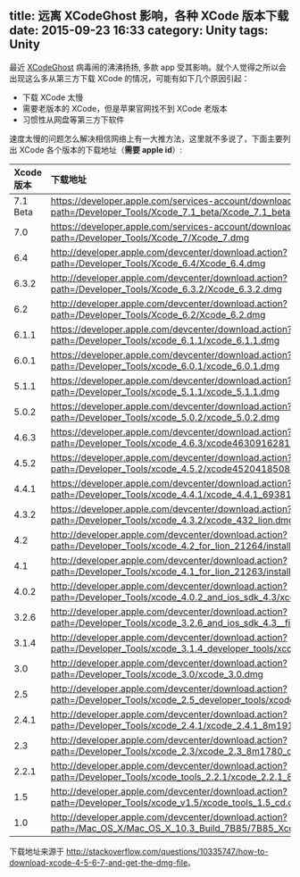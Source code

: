 title: 远离 XCodeGhost 影响，各种 XCode 版本下载
date: 2015-09-23 16:33
category: Unity
tags: Unity
---

最近 [XCodeGhost](http://baike.baidu.com/link?url=2582FqWOjsj0CU1shau0JPU--sgJ-moKqnYCcDy87QwZd5jPUwyxiFRbfjmrb8tpZcN8jfSu2Iw-Vokfjn8tJK) 病毒闹的沸沸扬扬,
多款 app 受其影响。就个人觉得之所以会出现这么多从第三方下载 XCode 的情况，可能有如下几个原因引起：

* 下载 XCode 太慢
* 需要老版本的 XCode，但是苹果官网找不到 XCode 老版本
* 习惯性从网盘等第三方下软件

速度太慢的问题怎么解决相信网络上有一大推方法，这里就不多说了，下面主要列出 XCode 各个版本的下载地址（**需要 apple id**）:

<!--more-->

Xcode 版本 | 下载地址 
:--- | :---
7.1 Beta |  <https://developer.apple.com/services-account/download?path=/Developer_Tools/Xcode_7.1_beta/Xcode_7.1_beta.dmg>
7.0 | <https://developer.apple.com/services-account/download?path=/Developer_Tools/Xcode_7/Xcode_7.dmg>
6.4 | <http://developer.apple.com/devcenter/download.action?path=/Developer_Tools/Xcode_6.4/Xcode_6.4.dmg>
6.3.2 | <http://developer.apple.com/devcenter/download.action?path=/Developer_Tools/Xcode_6.3.2/Xcode_6.3.2.dmg>
6.2 | <http://developer.apple.com/devcenter/download.action?path=/Developer_Tools/Xcode_6.2/Xcode_6.2.dmg>
6.1.1 | <https://developer.apple.com/devcenter/download.action?path=/Developer_Tools/xcode_6.1.1/xcode_6.1.1.dmg>
6.0.1 | <https://developer.apple.com/devcenter/download.action?path=/Developer_Tools/xcode_6.0.1/xcode_6.0.1.dmg>
5.1.1 | <https://developer.apple.com/devcenter/download.action?path=/Developer_Tools/xcode_5.1.1/xcode_5.1.1.dmg>
5.0.2 | <https://developer.apple.com/devcenter/download.action?path=/Developer_Tools/xcode_5.0.2/xcode_5.0.2.dmg>
4.6.3 | <https://developer.apple.com/devcenter/download.action?path=/Developer_Tools/xcode_4.6.3/xcode4630916281a.dmg>
4.5.2 | <https://developer.apple.com/devcenter/download.action?path=/Developer_Tools/xcode_4.5.2/xcode4520418508a.dmg>
4.4.1 | <https://developer.apple.com/devcenter/download.action?path=/Developer_Tools/xcode_4.4.1/xcode_4.4.1_6938145.dmg>
4.3.2 | <https://developer.apple.com/devcenter/download.action?path=/Developer_Tools/xcode_4.3.2/xcode_432_lion.dmg>
4.2 | <http://developer.apple.com/devcenter/download.action?path=/Developer_Tools/xcode_4.2_for_lion_21264/installxcode_42_lion.dmg>
4.1 | <http://developer.apple.com/devcenter/download.action?path=/Developer_Tools/xcode_4.1_for_lion_21263/installxcode_41_lion.dmg>
4.0.2 | <http://developer.apple.com/devcenter/download.action?path=/Developer_Tools/xcode_4.0.2_and_ios_sdk_4.3/xcode_4.0.2_and_ios_sdk_4.3.dmg>
3.2.6 | <http://developer.apple.com/devcenter/download.action?path=/Developer_Tools/xcode_3.2.6_and_ios_sdk_4.3__final/xcode_3.2.6_and_ios_sdk_4.3.dmg>
3.1.4 | <http://developer.apple.com/devcenter/download.action?path=/Developer_Tools/xcode_3.1.4_developer_tools/xcode314_2809_developerdvd.dmg>
3.0 | <http://developer.apple.com/devcenter/download.action?path=/Developer_Tools/xcode_3.0/xcode_3.0.dmg>
2.5 | <http://developer.apple.com/devcenter/download.action?path=/Developer_Tools/xcode_2.5_developer_tools/xcode25_8m2558_developerdvd.dmg>
2.4.1 | <http://developer.apple.com/devcenter/download.action?path=/Developer_Tools/xcode_2.4.1/xcode_2.4.1_8m1910_6936315.dmg>
2.3 | <http://developer.apple.com/devcenter/download.action?path=/Developer_Tools/xcode_2.3/xcode_2.3_8m1780_oz693620813.dmg>
2.2.1 | <http://developer.apple.com/devcenter/download.action?path=/Developer_Tools/xcode_tools_2.2.1/xcode_2.2.1_8g1165_018213632.dmg>
1.5 | <http://developer.apple.com/devcenter/download.action?path=/Developer_Tools/xcode_v1.5/xcode_tools_1.5_cd.dmg.bin>
1.0 | <http://developer.apple.com/devcenter/download.action?path=/Mac_OS_X/Mac_OS_X_10.3_Build_7B85/7B85_Xcode_CD.dmg>
	
下载地址来源于 <http://stackoverflow.com/questions/10335747/how-to-download-xcode-4-5-6-7-and-get-the-dmg-file>。